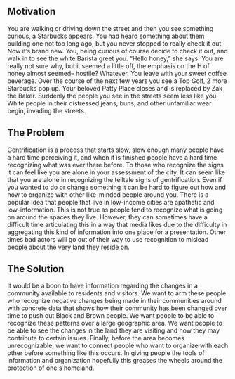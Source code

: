 ## Motivation

You are walking or driving down the street and then you see something curious, a Starbucks appears. You had heard something about them building one not too long ago, but you never stopped to really check it out. Now it’s brand new. You, being curious of course decide to check it out, and walk in to see the white Barista greet you. “Hello honey,” she says. You are really not sure why, but it seemed a little off, the emphasis on the H of honey almost seemed– hostile? Whatever. You leave with your sweet coffee beverage. Over the course of the next few years you see a Top Golf, 2 more Starbucks pop up. Your beloved Patty Place closes and is replaced by Zak the Baker. Suddenly the people you see in the streets seem less like you. White people in their distressed jeans, buns, and other unfamiliar wear begin, invading the streets.

  

## The Problem

Gentrification is a process that starts slow, slow enough many people have a hard time perceiving it, and when it is finished people have a hard time recognizing what was ever there before. To those who recognize the signs it can feel like you are alone in your assessment of the city. It can seem like that you are alone in recognizing the telltale signs of gentrification. Even if you wanted to do or change something it can be hard to figure out how and how to organize with other like-minded people around you. There is a popular idea that people that live in low-income cities are apathetic and low-information. This is not true as people tend to recognize what is going on around the spaces they live. However, they can sometimes have a difficult time articulating this in a way that media likes due to the difficulty in aggregating this kind of information into one place for a presentation. Other times bad actors will go out of their way to use recognition to mislead people about the very land they reside on. 

  
  
  

## The Solution

It would be a boon to have information regarding the changes in a community available to residents and visitors. We want to arm these people who recognize negative changes being made in their communities around with concrete data that shows how their community has been changed over time to push out Black and Brown people. We want people to be able to recognize these patterns over a large geographic area. We want people to be able to see the changes in the land they are visiting and how they may contribute to certain issues. Finally, before the area becomes unrecognizable, we want to connect people who want to organize with each other before something like this occurs. In giving people the tools of information and organization hopefully this greases the wheels around the protection of one's homeland. 
